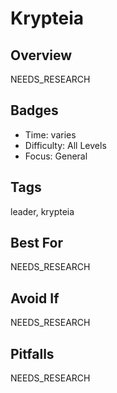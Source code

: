 # Krypteia

## Overview
NEEDS_RESEARCH

## Badges
- Time: varies
- Difficulty: All Levels
- Focus: General

## Tags
leader, krypteia

## Best For
NEEDS_RESEARCH

## Avoid If
NEEDS_RESEARCH

## Pitfalls
NEEDS_RESEARCH
